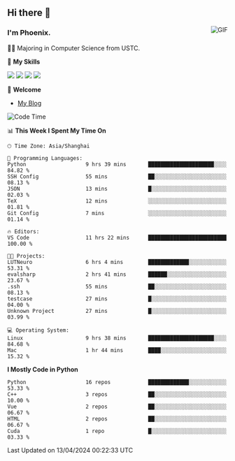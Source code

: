 ## Hi there 👋
<img align="right" alt="GIF" src="https://raw.githubusercontent.com/JoeyBling/JoeyBling/master/pic/pusheencode.gif" />

### I'm Phoenix.

👨‍🎓 Majoring in Computer Science from USTC.

🌟 **My Skills**

![](https://img.shields.io/badge/-Python-3e74a2?style=flat-square&logo=Python&logoColor=fff)
![](https://img.shields.io/badge/-C++-9f62a5?style=flat&logo=cplusplus&logoColor=white)
![](https://img.shields.io/badge/-Linux-185886?style=flat-square&logo=Linux&logoColor=fff)
![](https://img.shields.io/badge/-Rust-ff4136?style=flat-square&logo=Rust&logoColor=fff)

💬 **Welcome**

- [My Blog](https://ysy-phoenix.github.io/)

<!--START_SECTION:waka-->
![Code Time](http://img.shields.io/badge/Code%20Time-692%20hrs%2045%20mins-blue)

📊 **This Week I Spent My Time On** 

```text
🕑︎ Time Zone: Asia/Shanghai

💬 Programming Languages: 
Python                   9 hrs 39 mins       █████████████████████░░░░   84.82 % 
SSH Config               55 mins             ██░░░░░░░░░░░░░░░░░░░░░░░   08.13 % 
JSON                     13 mins             █░░░░░░░░░░░░░░░░░░░░░░░░   02.03 % 
TeX                      12 mins             ░░░░░░░░░░░░░░░░░░░░░░░░░   01.81 % 
Git Config               7 mins              ░░░░░░░░░░░░░░░░░░░░░░░░░   01.14 % 

🔥 Editors: 
VS Code                  11 hrs 22 mins      █████████████████████████   100.00 % 

🐱‍💻 Projects: 
LUTNeuro                 6 hrs 4 mins        █████████████░░░░░░░░░░░░   53.31 % 
evalsharp                2 hrs 41 mins       ██████░░░░░░░░░░░░░░░░░░░   23.67 % 
.ssh                     55 mins             ██░░░░░░░░░░░░░░░░░░░░░░░   08.13 % 
testcase                 27 mins             █░░░░░░░░░░░░░░░░░░░░░░░░   04.00 % 
Unknown Project          27 mins             █░░░░░░░░░░░░░░░░░░░░░░░░   03.99 % 

💻 Operating System: 
Linux                    9 hrs 38 mins       █████████████████████░░░░   84.68 % 
Mac                      1 hr 44 mins        ████░░░░░░░░░░░░░░░░░░░░░   15.32 % 
```

**I Mostly Code in Python** 

```text
Python                   16 repos            █████████████░░░░░░░░░░░░   53.33 % 
C++                      3 repos             ██░░░░░░░░░░░░░░░░░░░░░░░   10.00 % 
Vue                      2 repos             ██░░░░░░░░░░░░░░░░░░░░░░░   06.67 % 
HTML                     2 repos             ██░░░░░░░░░░░░░░░░░░░░░░░   06.67 % 
Cuda                     1 repo              █░░░░░░░░░░░░░░░░░░░░░░░░   03.33 % 
```




 Last Updated on 13/04/2024 00:22:33 UTC
<!--END_SECTION:waka-->

<!--
**ysy-phoenix/ysy-phoenix** is a ✨ _special_ ✨ repository because its `README.md` (this file) appears on your GitHub profile.

Here are some ideas to get you started:

- 🔭 I’m currently working on ...
- 🌱 I’m currently learning ...
- 👯 I’m looking to collaborate on ...
- 🤔 I’m looking for help with ...
- 💬 Ask me about ...
- 📫 How to reach me: ...
- 😄 Pronouns: ...
- ⚡ Fun fact: ...
-->
